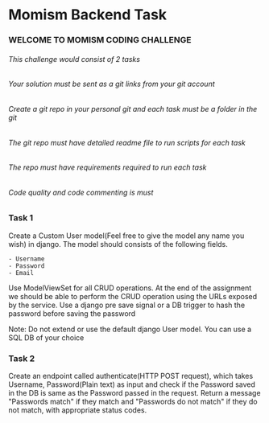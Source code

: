# Momism Backend Task

### WELCOME TO MOMISM CODING CHALLENGE

###### This challenge would consist of 2 tasks

###### Your solution must be sent as a git links from your git account

###### Create a git repo in your personal git and each task must be a folder in the git 

###### The git repo must have detailed readme file to run scripts for each task

###### The repo must have requirements required to run each task 
 
###### Code quality and code commenting is must 


### Task 1

Create a Custom User model(Feel free to give the model any name you wish) in django. The model should consists of the following fields.

	- Username
	- Password
	- Email

Use ModelViewSet for all CRUD operations. At the end of the assignment we should be able to perform the CRUD operation using the URLs exposed by the service. Use a django pre save signal or a DB trigger to hash the password before saving the password

Note: Do not extend or use the default django User model. You can use a SQL DB of your choice


### Task 2

Create an endpoint called authenticate(HTTP POST request), which takes Username, Password(Plain text) as input and check if the Password saved in the DB is same as the Password passed in the request. 
Return a message "Passwords match" if they match and "Passwords do not match" if they do not match, with appropriate status codes.

